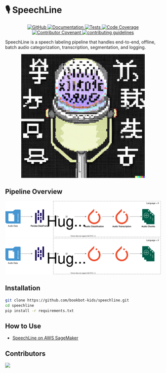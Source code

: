 # 🎙️ SpeechLine

<p align="center">
    <a href="https://github.com/bookbot-kids/speechline/blob/main/LICENSE.md">
        <img alt="GitHub" src="https://img.shields.io/badge/License-Apache--2.0-blue">
    </a>
    <a href="https://bookbot-kids.github.io/speechline/">
        <img alt="Documentation" src="https://img.shields.io/website?down_color=red&down_message=Offline&label=Website&up_color=green&up_message=Online&url=https%3A%2F%2Fbookbot-kids.github.io%2Fspeechline%2F">
    </a>
    <a href="https://github.com/bookbot-kids/speechline/actions/workflows/tests.yml">
        <img alt="Tests" src="https://github.com/bookbot-kids/speechline/actions/workflows/tests.yml/badge.svg">
    </a>
    <a href="https://codecov.io/gh/bookbot-kids/speechline">
        <img alt="Code Coverage" src="https://img.shields.io/codecov/c/github/bookbot-kids/speechline?label=Coverage&logo=codecov">
    </a>
    <a href="https://github.com/bookbot-kids/speechline/blob/main/CODE_OF_CONDUCT.md">
        <img alt="Contributor Covenant" src="https://img.shields.io/badge/Contributor%20Covenant-v2.0%20adopted-ff69b4.svg">
    </a>
    <a href="https://github.com/bookbot-kids/speechline/blob/main/CONTRIBUTING.md">
        <img alt="contributing guidelines" src="https://img.shields.io/badge/Contributing-Guidelines-brightgreen">
    </a>
</p>

SpeechLine is a speech labeling pipeline that handles end-to-end, offline, batch audio categorization, transcription, segmentation, and logging.

<center>
    <img src="./docs/assets/logo-medium.png" alt="logo" width="400"/>
</center>

## Pipeline Overview

![Logo](./docs/assets/diagram-light.svg#gh-light-mode-only)
![Logo](./docs/assets/diagram-dark.svg#gh-dark-mode-only)

## Installation

```bash
git clone https://github.com/bookbot-kids/speechline.git
cd speechline
pip install -r requirements.txt
```

## How to Use

- [SpeechLine on AWS SageMaker](./docs/examples/sagemaker.md)

## Contributors

<a href="https://github.com/bookbot-kids/speechline/graphs/contributors">
  <img src="https://contrib.rocks/image?repo=bookbot-kids/speechline" />
</a>